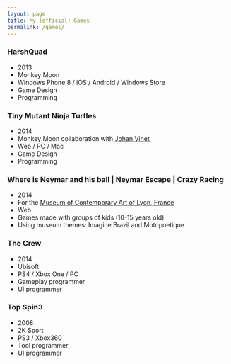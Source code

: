 ```yaml
---
layout: page
title: My (official) Games
permalink: /games/
---
```


### HarshQuad 
* 2013
* Monkey Moon
* Windows Phone 8 / iOS / Android / Windows Store
* Game Design
* Programming

### Tiny Mutant Ninja Turtles 

* 2014 
* Monkey Moon collaboration with [Johan Vinet][1]
* Web / PC / Mac
* Game Design
* Programming

### Where is Neymar and his ball | Neymar Escape | Crazy Racing

* 2014
* For the [Museum of Contemporary Art of Lyon, France][2]
* Web
* Games made with groups of kids (10-15 years old)
* Using museum themes: Imagine Brazil and Motopoetique

### The Crew 

* 2014
* Ubisoft
* PS4 / Xbox One / PC
* Gameplay programmer
* UI programmer

### Top Spin3

* 2008
* 2K Sport
* PS3 / Xbox360
* Tool programmer
* UI programmer

[1]: http://johanvinet.tumblr.com
[2]: http://www.mac-lyon.com/mac/